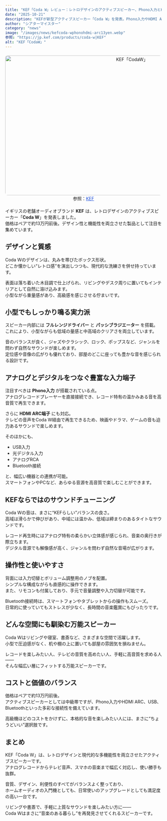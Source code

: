 ```yaml
---
title: "KEF「Coda W」レビュー：レトロデザインのアクティブスピーカー、Phono入力とHDMI ARC搭載でペア約13万円"
date: "2025-10-21"
description: "KEFが新型アクティブスピーカー「Coda W」を発表。Phono入力やHDMI ARCに対応し、レトロなデザインで日常の音楽鑑賞からテレビ音声まで幅広く楽しめる一台を解説します。"
author: "シアターマイスター"
category: "news"
image: "/images/news/kefcoda-wphonohdmi-arc13yen.webp"
参照: "https://jp.kef.com/products/coda-w|KEF"
alt: "KEF「CodaW」"
---
```

<figure style="text-align: center; margin: 20px auto;">
  <img src="/images/news/kefcoda-wphonohdmi-arc13yen.webp" alt="KEF「CodaW」" width="800" height="450" style="display: block; margin: 0 auto; border-radius: 8px;" />
  <figcaption class="mb-16">
    参照：<a href="https://jp.kef.com/products/coda-w" target="_blank" style="color: #1d4ed8; text-decoration: underline;">KEF</a>
  </figcaption>
</figure>

イギリスの老舗オーディオブランド **KEF** は、レトロデザインのアクティブスピーカー「**Coda W**」を発表しました。  
価格はペアで約13万円前後。デザイン性と機能性を両立させた製品として注目を集めています。



## デザインと質感

Coda Wのデザインは、丸みを帯びたボックス形状。  
どこか懐かしい“レトロ感”を演出しつつも、現代的な洗練さを併せ持っています。

表面は落ち着いた木目調で仕上げられ、リビングやデスク周りに置いてもインテリアとして自然に溶け込みます。  
小型ながら重量感があり、高級感を感じさせる佇まいです。



## 小型でもしっかり鳴る実力派

スピーカー内部には **フルレンジドライバー** と **パッシブラジエーター** を搭載。  
これにより、小型ながらも低域の量感と中高域のクリアさを両立しています。

音のバランスが良く、ジャズやクラシック、ロック、ポップスなど、ジャンルを問わず自然なサウンドが楽しめます。  
定位感や音像の広がりも優れており、部屋のどこに座っても豊かな音を感じられる設計です。



## アナログとデジタルをつなぐ豊富な入力端子

注目すべきは **Phono入力** が搭載されている点。  
アナログレコードプレーヤーを直接接続でき、レコード特有の温かみある音を高音質で再生できます。

さらに **HDMI ARC端子** にも対応。  
テレビの音声をCoda W経由で再生できるため、映画やドラマ、ゲームの音も迫力あるサウンドで楽しめます。

そのほかにも、  
- USB入力  
- 光デジタル入力  
- アナログRCA  
- Bluetooth接続  

と、幅広い機器との連携が可能。  
スマートフォンやPCなど、あらゆる音源を高音質で楽しむことができます。



## KEFならではのサウンドチューニング

Coda Wの音は、まさに“KEFらしい”バランスの良さ。  
高域は滑らかで伸びがあり、中域には温かみ、低域は締まりのあるタイトなサウンドです。

レコード再生時にはアナログ特有の柔らかい立体感が感じられ、音楽の奥行きが際立ちます。  
デジタル音源でも解像感が高く、ジャンルを問わず自然な音場が広がります。



## 操作性と使いやすさ

背面には入力切替とボリューム調整用のノブを配置。  
シンプルな構成ながらも直感的に操作できます。  
また、リモコンも付属しており、手元で音量調整や入力切替が可能です。

Bluetooth接続時は、スマートフォンやタブレットからの操作もスムーズ。  
日常的に使っていてもストレスが少なく、長時間の音楽鑑賞にもぴったりです。



## どんな空間にも馴染む万能スピーカー

Coda Wはリビングや寝室、書斎など、さまざまな空間で活躍します。  
小型で圧迫感がなく、机や棚の上に置いても部屋の雰囲気を損ねません。

レコードを楽しみたい人、テレビの音質を高めたい人、手軽に高音質を求める人——  
そんな幅広い層にフィットする万能スピーカーです。



## コストと価値のバランス

価格はペアで約13万円前後。  
アクティブスピーカーとしては中級帯ですが、Phono入力やHDMI ARC、USB、Bluetoothといった多彩な接続性を備えています。

高級機ほどのコストをかけずに、本格的な音を楽しみたい人には、まさに“ちょうどいい”選択肢です。



## まとめ

KEF「Coda W」は、レトロデザインと現代的な多機能性を両立させたアクティブスピーカーです。  
アナログレコードからテレビ音声、スマホの音楽まで幅広く対応し、使い勝手も抜群。

音質、デザイン、利便性のすべてがバランスよく整っており、  
ホームオーディオの入門機としても、日常使いのアップグレードとしても満足度の高い一台です。

リビングや書斎で、手軽に上質なサウンドを楽しみたい方に――  
Coda Wはまさに“音楽のある暮らし”を再発見させてくれるスピーカーです。